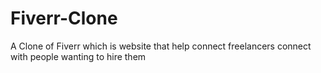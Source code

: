 # Fiverr-Clone
A Clone of  Fiverr which is website that help connect freelancers connect with people wanting to hire them
